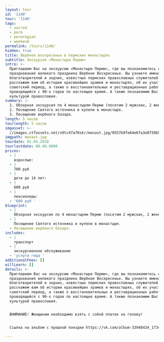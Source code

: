 ```yaml
---
layout: tour
id: '1140'
tour: '1140'
tags:
  - sacred
  - perm
  - permregion
  - weekend
permalink: /tours/1140/
hidden: true
title: Вербное воскресенье в пермских монастырях
subtitle: Экскурсия «Монастыри Перми»
intro: >-
  Приглашаем Вас на экскурсию «Монастыри Перми», где вы познакомитесь с историей
  празднования великого праздника Вербное Воскресенье. Вы узнаете имена первых
  благотворителей и зодчих, известных пермских православных служителей. Мы
  расскажем вам об истории красивейших храмов и монастырях, об их участи в
  советский период, а также о восстановительных и реставрационных работах,
  проводящийся с 90-х годов по настоящее время. А также познакомим Вас к
  культурой православия. 
summary: |-
  1. Обзорная экскурсия по 4 монастырям Перми (посетим 2 мужских, 2 женских). 
  2. Посещение Святого источника и купели в монастыре. 
  3. Посещение вербного базара.
length: 5 часов
tourlength: 5 часов
imgasset: >-
  //images.ctfassets.net/x9tc47a70skr/monast.jpg/0557b9fe64e6fa3e0750b55dba0a6832/monast.jpg
imgpath: monast.jpg
tourdate: 01.04.2018
tourlastdate: 00.00.0000
prices:
  - |
    взрослые:
  - |
    700 руб
  - |
    дети до 14 лет:
  - |
    600 руб 
  - |
    пенсионеры:
  - '600 руб '
blueprint:
  - |
    Обзорная экскурсия по 4 монастырям Перми (посетим 2 мужских, 2 женских).
  - |
    Посещение Святого источника и купели в монастыре.
  - Посещение вербного базара.
includes:
  - |
    транспорт
  - |
    экскурсионное обслуживание
  - 'услуги гида '
additionalFees: []
willLearn: []
details: >-
  Приглашаем Вас на экскурсию «Монастыри Перми», где вы познакомитесь с историей
  празднования великого праздника Вербное Воскресенье. Вы узнаете имена первых
  благотворителей и зодчих, известных пермских православных служителей. Мы
  расскажем вам об истории красивейших храмов и монастырях, об их участи в
  советский период, а также о восстановительных и реставрационных работах,
  проводящийся с 90-х годов по настоящее время. А также познакомим Вас к
  культурой православия. 


  ВНИМАНИЕ! Женщинам необходимо взять с собой платок на голову! 


  Ссылка на альбом с прошлой поездки https://vk.com/album-33948424_173403959

---
```

